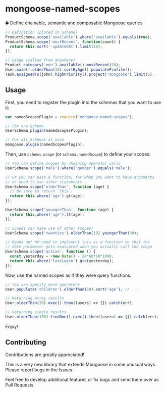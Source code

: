 # mongoose-named-scopes

:four_leaf_clover: Define chainable, semantic and composable Mongoose queries

```javascript
// Definition (placed in Scheme)
ProductSchema.scope('available').where('available').equals(true);
ProductSchema.scope('mostRecent', function(count) {
  return this.sort('-updatedAt').limit(10);
});

// Usage (called from anywhere)
Product.category('men').available().mostRecent(10);
User.male().olderThan(18).sortByAge().populateProfile();
Task.assignedTo(john).highPriority().project('mongoose').limit(5);
```


## Usage

First, you need to register the plugin into the schemas that you want to use it:

```javascript
var namedScopesPlugin = require('mongoose-named-scopes');

// For one Schema
UserSchema.plugin(namedScopesPlugin);

// For all Schemas at once
mongoose.plugin(namedScopesPlugin);
```

Then, use `schema.scope` (or `schema.namedScope`) to define your scopes:

```javascript
// You can define scopes by chaining operator calls
UserSchema.scope('male').where('gender').equals('male');

// Or you can pass a function, for when you want to have arguments
// or need to use other statements
UserSchema.scope('olderThan', function (age) {
  // Be sure to return `this`!
  return this.where('age').gt(age);
});

UserSchema.scope('youngerThan', function (age) {
  return this.where('age').lt(age);
});

// Scopes can make use of other scopes!
UserSchema.scope('twenties').olderThan(19).youngerThan(30);

// Heads up! We need to implement this as a function so that the
// date parameter gets evaluated when you actually call the scope
UserSchema.scope('active', function () {
  const yesterday = +new Date() - 24*60*60*1000;
  return this.where('lastLogin').gte(yesterday);
});
```

Now, use the named scopes as if they were query functions:

```javascript
// You can specify more operators
User.populate('children').olderThan(50).sort('age'); // ...

// Returning array results
User.olderThan(20).exec().then((users) => {}).catch(err);

// Returning single results
User.olderThan(100).findOne().exec().then((users) => {}).catch(err);
```

Enjoy!


## Contributing

Contributions are greatly appreciated!

This is a very new library that extends Mongoose in some unusual ways.
Please report bugs in the Issues.

Feel free to develop additional features or fix bugs and send them over
as Pull Requests.
